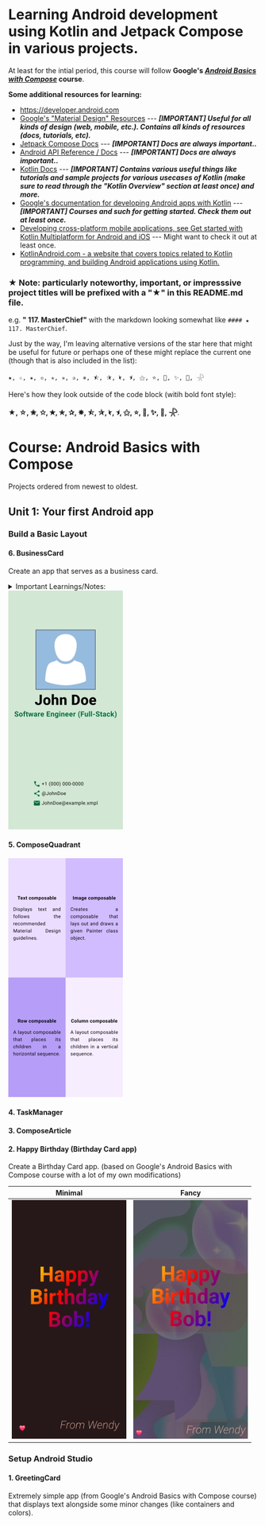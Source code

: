 # Learning Android development using Kotlin and Jetpack Compose in various projects.
 At least for the intial period, this course will follow **Google's *[Android Basics with Compose](https://developer.android.com/courses/android-basics-compose/course)* course**.

**Some additional resources for learning:**
- https://developer.android.com
- [Google's "Material Design" Resources](https://material.io/) --- ***\[IMPORTANT\] Useful for all kinds of design (web, mobile, etc.). Contains all kinds of resources (docs, tutorials, etc).***
- [Jetpack Compose Docs](https://developer.android.com/develop/ui/compose/documentation) --- ***\[IMPORTANT\] Docs are always important..***
- [Android API Reference / Docs](https://developer.android.com/reference) --- ***\[IMPORTANT\] Docs are always important..***
- [Kotlin Docs](https://kotlinlang.org/docs/home.html) --- ***\[IMPORTANT\] Contains various useful things like tutorials and sample projects for various usecases of Kotlin (make sure to read through the "Kotlin Overview" section at least once) and more.***
- [Google's documentation for developing Android apps with Kotlin](https://developer.android.com/kotlin/get-started) --- ***\[IMPORTANT\] Courses and such for getting started. Check them out at least once.***
- [Developing cross-platform mobile applications, see Get started with Kotlin Multiplatform for Android and iOS](https://www.jetbrains.com/help/kotlin-multiplatform-dev/multiplatform-getting-started.html) --- Might want to check it out at least once.
- [KotlinAndroid.com - a website that covers topics related to Kotlin programming, and building Android applications using Kotlin.](https://kotlinandroid.org/)

### ★ Note: particularly noteworthy, important, or impresssive project titles will be prefixed with a "★" in this README.md file.
e.g. **" 117. MasterChief"** with the markdown looking somewhat like `#### ★ 117. MasterChief`.

Just by the way, I'm leaving alternative versions of the star here that might be useful for future or perhaps one of these might replace the current one (though that is also included in the list):

`★, ☆, ✬, ✫, ✭, ✯, ✰, ✵, ⯪, ⯫, ⯩, ⯨, ⚝, ⭐, 🌟, ✨, 🌠, 𓇻`

Here's how they look outside of the code block (witih bold font style):

**★, ☆, ✬, ✫, ✭, ✯, ✰, ✵, ⯪, ⯫, ⯩, ⯨, ⚝, ⭐, 🌟, ✨, 🌠, 𓇻**.

# Course: Android Basics with Compose
Projects ordered from newest to oldest.

## Unit 1: Your first Android app

### Build a Basic Layout
#### 6. BusinessCard
Create an app that serves as a business card.
<details>
  <summary>Important Learnings/Notes:</summary>

 This is a comment from the code of this program.
  ```Kotlin
 /*
 // This also made me finally FULLY understand why we only give modifier to the FIRST element (/container)
 // because we provide what's inside the component as a pre-built and styled unit, and
 // the modifier provided to it is only used to set things like how our component should interact
 // or displayed with the outside. E.g. padding, transparency (alpha), etc.
 // So, I checked, and I was right:
 // https://stackoverflow.com/questions/75653402/jetpack-compose-should-modifier-parameter-be-applied-to-the-outer-top-most-v
 // Relevant answers from the above link;
         //https://stackoverflow.com/a/75653813
         //https://stackoverflow.com/a/75658660
 // https://developer.android.com/develop/ui/compose/modifiers#extracting_and_reusing_scoped_modifiers
  */
 ```
</details>

<img src="https://github.com/Nomi/Learning-Android-Development-with-Kotlin-and-Jetpack-Compose/blob/main/.screenshots_AppPreviews/.screenshots.Course--Android-Basic-with-Compose/6-BusinessCard/thumbnail_businesscard.jpg" height="480">

#### 5. ComposeQuadrant
<img src="https://github.com/Nomi/Learning-Android-Development-with-Kotlin-and-Jetpack-Compose/blob/main/.screenshots_AppPreviews/.screenshots.Course--Android-Basic-with-Compose/5-ComposeQuadrant/thumbnail_composequadrant.jpg" height="480">

#### 4. TaskManager
#### 3. ComposeArticle
#### 2. Happy Birthday (Birthday Card app)

Create a Birthday Card app. (based on Google's Android Basics with Compose course with a lot of my own modifications)

| Minimal | Fancy |
|:---:|:---:|
| <img src="https://github.com/Nomi/Learning-Android-Development-with-Kotlin-and-Jetpack-Compose/blob/main/.screenshots_AppPreviews/.screenshots.Course--Android-Basic-with-Compose/2-HappyBirthday/HappyBirthdayPlain_DarkMode.jpg" height="480"> | <img src="https://github.com/Nomi/Learning-Android-Development-with-Kotlin-and-Jetpack-Compose/blob/main/.screenshots_AppPreviews/.screenshots.Course--Android-Basic-with-Compose/2-HappyBirthday/thumbnail_HappyBirthdayImage_DarkMode.jpg" height="480"> |

### Setup Android Studio
#### 1. GreetingCard

Extremely simple app (from Google's Android Basics with Compose course) that displays text alongside some minor changes (like containers and colors). 
